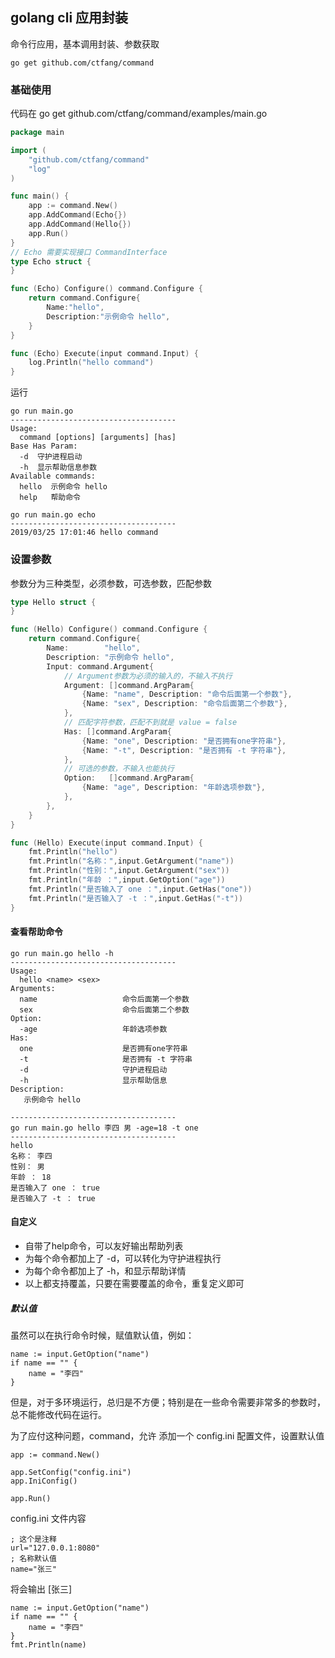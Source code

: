 ## golang cli 应用封装

命令行应用，基本调用封装、参数获取

~~~~gotemplate
go get github.com/ctfang/command
~~~~

### 基础使用

代码在 go get github.com/ctfang/command/examples/main.go

~~~~go
package main

import (
	"github.com/ctfang/command"
	"log"
)

func main() {
	app := command.New()
	app.AddCommand(Echo{})
	app.AddCommand(Hello{})
	app.Run()
}
// Echo 需要实现接口 CommandInterface
type Echo struct {
}

func (Echo) Configure() command.Configure {
	return command.Configure{
		Name:"hello",
		Description:"示例命令 hello",
	}
}

func (Echo) Execute(input command.Input) {
	log.Println("hello command")
}
~~~~

运行
~~~~
go run main.go
-------------------------------------
Usage:
  command [options] [arguments] [has]
Base Has Param:
  -d  守护进程启动
  -h  显示帮助信息参数
Available commands:
  hello  示例命令 hello
  help   帮助命令
  
go run main.go echo
-------------------------------------
2019/03/25 17:01:46 hello command
~~~~

### 设置参数
参数分为三种类型，必须参数，可选参数，匹配参数

~~~~go
type Hello struct {
}

func (Hello) Configure() command.Configure {
	return command.Configure{
		Name:        "hello",
		Description: "示例命令 hello",
		Input: command.Argument{
			// Argument参数为必须的输入的，不输入不执行
			Argument: []command.ArgParam{
				{Name: "name", Description: "命令后面第一个参数"},
				{Name: "sex", Description: "命令后面第二个参数"},
			},
			// 匹配字符参数，匹配不到就是 value = false
			Has: []command.ArgParam{
				{Name: "one", Description: "是否拥有one字符串"},
				{Name: "-t", Description: "是否拥有 -t 字符串"},
			},
			// 可选的参数，不输入也能执行
			Option:   []command.ArgParam{
				{Name: "age", Description: "年龄选项参数"},
			},
		},
	}
}

func (Hello) Execute(input command.Input) {
	fmt.Println("hello")
	fmt.Println("名称：",input.GetArgument("name"))
	fmt.Println("性别：",input.GetArgument("sex"))
	fmt.Println("年龄 ：",input.GetOption("age"))
	fmt.Println("是否输入了 one ：",input.GetHas("one"))
	fmt.Println("是否输入了 -t ：",input.GetHas("-t"))
}
~~~~
#### 查看帮助命令 
~~~~
go run main.go hello -h
-------------------------------------
Usage:
  hello <name> <sex>
Arguments:
  name                   命令后面第一个参数
  sex                    命令后面第二个参数
Option:
  -age                   年龄选项参数
Has:
  one                    是否拥有one字符串
  -t                     是否拥有 -t 字符串
  -d                     守护进程启动
  -h                     显示帮助信息
Description:
   示例命令 hello
   
-------------------------------------
go run main.go hello 李四 男 -age=18 -t one
-------------------------------------
hello
名称： 李四
性别： 男
年龄 ： 18
是否输入了 one ： true
是否输入了 -t ： true

~~~~
#### 自定义

* 自带了help命令，可以友好输出帮助列表
* 为每个命令都加上了 -d，可以转化为守护进程执行
* 为每个命令都加上了 -h，和显示帮助详情
* 以上都支持覆盖，只要在需要覆盖的命令，重复定义即可

##### 默认值

虽然可以在执行命令时候，赋值默认值，例如：
~~~~
name := input.GetOption("name")
if name == "" {
    name = "李四"
}
~~~~
但是，对于多环境运行，总归是不方便；特别是在一些命令需要非常多的参数时，总不能修改代码在运行。

为了应付这种问题，command，允许 添加一个 config.ini 配置文件，设置默认值
~~~~
app := command.New()

app.SetConfig("config.ini")
app.IniConfig()

app.Run()
~~~~
config.ini 文件内容
~~~~
; 这个是注释
url="127.0.0.1:8080"
; 名称默认值
name="张三"
~~~~
将会输出 [张三]
~~~~
name := input.GetOption("name")
if name == "" {
    name = "李四"
}
fmt.Println(name)
~~~~


